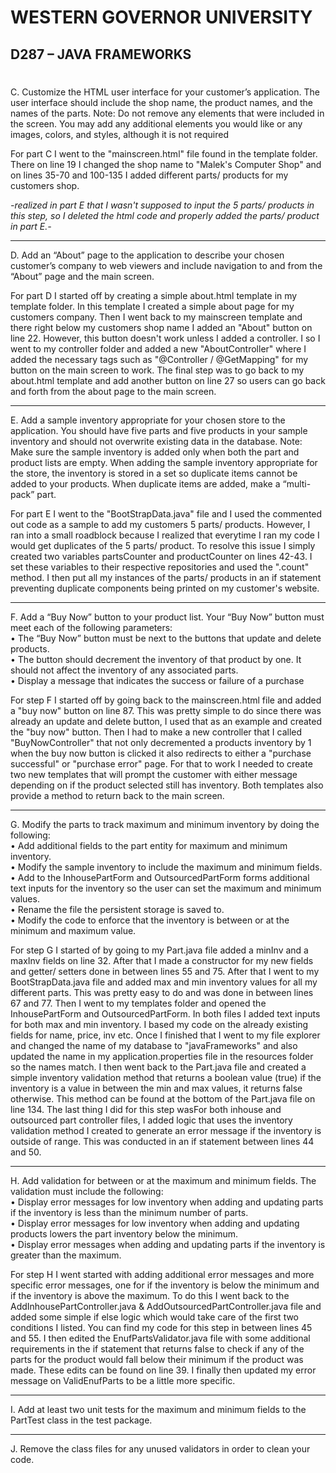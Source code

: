 
# WESTERN GOVERNOR UNIVERSITY 
## D287 – JAVA FRAMEWORKS
#

C.  Customize the HTML user interface for your customer’s application. The user interface should include the shop name, the product names, and the names of the parts.
    Note: Do not remove any elements that were included in the screen. You may add any additional elements you would like or any images, colors, and styles, although it is not required

For part C I went to the "mainscreen.html" file found in the template folder. There on line 19 I changed the shop name to "Malek's Computer Shop" and on lines 35-70 and 
100-135 I added different parts/ products for my customers shop. 

*-realized in part E that I wasn't supposed to input the 5 parts/ products in this step, so I deleted the html code and properly added the parts/ product in part E.-*
<hr>

D.  Add an “About” page to the application to describe your chosen customer’s company to web viewers and include navigation to and from the “About” page and the main screen.

For part D I started off by creating a simple about.html template in my template folder. In this template I created a simple about page for my customers company. Then I went back to my mainscreen
template and there right below my customers shop name I added an "About" button on line 22. However, this button doesn't work unless I added a controller. I so I went to my 
controller folder and added a new "AboutController" where I added the necessary tags such as "@Controller / @GetMapping" for my button on the main screen to work. The final step
was to go back to my about.html template and add another button on line 27 so users can go back and forth from the about page to the main screen. 
<hr>

E.  Add a sample inventory appropriate for your chosen store to the application. You should have five parts and five products in your sample inventory and should not overwrite existing data in the database.
    Note: Make sure the sample inventory is added only when both the part and product lists are empty. When adding the sample inventory appropriate for the store, the inventory is stored in a set so duplicate items cannot be added to your products. When duplicate items are added, make a “multi-pack” part.

For part E I went to the "BootStrapData.java" file and I used the commented out code as a sample to add my customers 5 parts/ products. However, I ran into a small roadblock
because I realized that everytime I ran my code I would get duplicates of the 5 parts/ product. To resolve this issue I simply created two variables partsCounter and productCounter
on lines 42-43. I set these variables to their respective repositories and used the ".count" method. I then put all my instances of the parts/ products in an if statement preventing
duplicate components being printed on my customer's website. 
<hr>

F.  Add a “Buy Now” button to your product list. Your “Buy Now” button must meet each of the following parameters:<br>
    •  The “Buy Now” button must be next to the buttons that update and delete products.<br>
    •  The button should decrement the inventory of that product by one. It should not affect the inventory of any associated parts.<br>
    •  Display a message that indicates the success or failure of a purchase<br>

For step F I started off by going back to the mainscreen.html file and added a "buy now" button on line 87. This was pretty simple to do since there was already an update and delete
button, I used that as an example and created the "buy now" button. Then I had to make a new controller that I called "BuyNowController" that not only decremented a products
inventory by 1 when the buy now button is clicked it also redirects to either a "purchase successful" or "purchase error" page. For that to work I needed to create two new 
templates that will prompt the customer with either message depending on if the product selected still has inventory. Both templates also provide a method to return back to
the main screen.

<hr>

G.  Modify the parts to track maximum and minimum inventory by doing the following:<br>
•  Add additional fields to the part entity for maximum and minimum inventory.<br>
•  Modify the sample inventory to include the maximum and minimum fields.<br>
•  Add to the InhousePartForm and OutsourcedPartForm forms additional text inputs for the inventory so the user can set the maximum and minimum values.<br>
•  Rename the file the persistent storage is saved to.<br>
•  Modify the code to enforce that the inventory is between or at the minimum and maximum value.<br>

For step G I started of by going to my Part.java file added a minInv and a maxInv fields on line 32. After that I made a constructor for my new fields and getter/ setters done 
in between lines 55 and 75. After that I went to my BootStrapData.java file and added max and min inventory values for all my different parts. This was pretty easy to do and was
done in between lines 67 and 77. Then I went to my templates folder and opened the InhousePartForm and OutsourcedPartForm. In both files I added text inputs for both 
max and min inventory. I based my code on the already existing fields for name, price, inv etc. Once I finished that I went to my file explorer and changed the name of my database
to "javaFrameworks" and also updated the name in my application.properties file in the resources folder so the names match. I then went back to the Part.java file and created a simple 
inventory validation method that returns a boolean value (true) if the inventory is a value in between the min and max values, it returns false otherwise. This method can be found at the 
bottom of the Part.java file on line 134. The last thing I did for this step wasFor both inhouse and outsourced part controller files, I added logic that uses the inventory validation method I 
created to generate an error message if the inventory is outside of range. This was conducted in an if statement between lines 44 and 50.

<hr>

H.  Add validation for between or at the maximum and minimum fields. The validation must include the following:<br>
•  Display error messages for low inventory when adding and updating parts if the inventory is less than the minimum number of parts.<br>
•  Display error messages for low inventory when adding and updating products lowers the part inventory below the minimum.<br>
•  Display error messages when adding and updating parts if the inventory is greater than the maximum.<br>

For step H I went started with adding additional error messages and more specific error messages, one for if the inventory is below the minimum and if the inventory is 
above the maximum. To do this I went back to the AddInhousePartController.java & AddOutsourcedPartController.java file and added some simple if else logic which would take
care of the first two conditions I listed. You can find my code for this step in between lines 45 and 55. I then edited the EnufPartsValidator.java file with some additional 
requirements in the if statement that returns false to check if any of the parts for the product would fall below their minimum if the product was made. These edits can be
found on line 39. I finally then updated my error message on ValidEnufParts to be a little more specific.

<hr>

I.  Add at least two unit tests for the maximum and minimum fields to the PartTest class in the test package.

<hr>

J.  Remove the class files for any unused validators in order to clean your code.